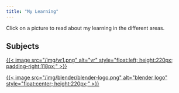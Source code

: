 ```yaml
---
title: "My Learning"
---
```


Click on a picture to read about my learning in the different areas.

## Subjects

<!-- [{{< image src="/img/unity/unity-logo.jpg" alt="unity" style="float:center; height:150px;" >}}](../vr) -->

[{{< image src="/img/vr1.png" alt="vr" style="float:left; height:220px; padding-right:118px;" >}}](../tags/vr)

[{{< image src="/img/blender/blender-logo.png" alt="blender logo" style="float:center; height:220px;" >}}](../tags/blender)

<!-- {{< youtube w7Ft2ymGmfc >}} -->
